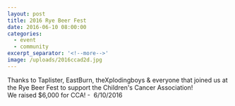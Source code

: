 ```yaml
---
layout: post
title: 2016 Rye Beer Fest
date: 2016-06-10 08:00:00
categories:
  - event
  - community
excerpt_separator: '<!--more-->'
image: /uploads/2016ccad2d.jpg
---
```



Thanks to Taplister, EastBurn, theXplodingboys & everyone that joined us at the Rye Beer Fest to support the Children's Cancer Association!
<br>We raised $6,000 for CCA! -  6/10/2016